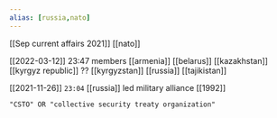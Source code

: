 ```yaml
---
alias: [russia,nato]
---
```

[[Sep current affairs 2021]] [[nato]]

[[2022-03-12]] 23:47
members
	[[armenia]]
	[[belarus]]
	[[kazakhstan]]
	[[kyrgyz republic]] ?? [[kyrgyzstan]]
	[[russia]]
	[[tajikistan]]

[[2021-11-26]]  `23:04`
[[russia]] led military alliance
[[1992]]
```query
"CSTO" OR "collective security treaty organization"
```